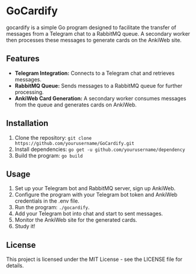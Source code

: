 # GoCardify

gocardify is a simple Go program designed to facilitate the transfer of messages from a Telegram chat to a RabbitMQ queue. A secondary worker then processes these messages to generate cards on the AnkiWeb site.

## Features

- **Telegram Integration:** Connects to a Telegram chat and retrieves messages.
- **RabbitMQ Queue:** Sends messages to a RabbitMQ queue for further processing.
- **AnkiWeb Card Generation:** A secondary worker consumes messages from the queue and generates cards on AnkiWeb.

## Installation

1. Clone the repository:
   `git clone https://github.com/yourusername/GoCardify.git`
2. Install dependencies:
   `go get -u github.com/yourusername/dependency`
3. Build the program:
   `go build` 

## Usage

1. Set up your Telegram bot and RabbitMQ server, sign up AnkiWeb.
2. Configure the program with your Telegram bot token and AnkiWeb credentials in the .env file.
3. Run the program: `./gocardify`.
4. Add your Telegram bot into chat and start to sent messages.
5. Monitor the AnkiWeb site for the generated cards.
6. Study it!

## License
This project is licensed under the MIT License - see the LICENSE file for details.
    